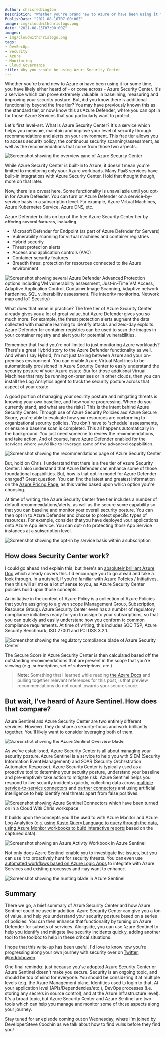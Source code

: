 ```yaml
---
Author: chrisreddington
Description: "Whether you're brand new to Azure or have been using it for some time, you have likely either heard of - or come across - Azure Security Center. It's a service which can prove extremely valuable in baselining, measuring and improving your security posture. But, did you know there is additional functionality beyond the free tier? You may have previously known this as the standard tier, or now know this as Azure Defender, where you can opt in for those Azure Services that you particularly want to protect."
PublishDate: "2021-08-16T07:00:00Z"
image: img/cloudwithchrislogo.png
date: "2021-08-16T07:00:00Z"
images:
- img/cloudwithchrislogo.png
tags:
- DevSecOps
- Security
- Azure
- Monitoring
- Cloud Governance
title: Why you should be using Azure Security Center
---
```

Whether you're brand new to Azure or have been using it for some time, you have likely either heard of - or come across - Azure Security Center. It's a service which can prove extremely valuable in baselining, measuring and improving your security posture. But, did you know there is additional functionality beyond the free tier? You may have previously known this as the standard tier, or now know this as Azure Defender, where you can opt in for those Azure Services that you particularly want to protect.

Let's first level-set. What is Azure Security Center? It's a service which helps you measure, maintain and improve your level of security through recommendations and alerts on your environment. This free tier allows you to access security policy, the continuous security scanning/assessment, as well as the recommendations that come from those two aspects.

![Screenshot showing the overview pane of Azure Security Center](/img/blog/azure-security-center-overview/azure-securitycenter-overview.png)

While Azure Security Center is built-in to Azure, it doesn't mean you're limited to monitoring only your Azure workloads. Many PaaS services have built-in integrations with Azure Security Center. Hold that thought though, more on that later.

Now, there is a caveat here. Some functionality is unavailable until you opt-in for Azure Defender. You can turn on Azure Defender on a service-by-service basis in a subscription level. For example, Azure Virtual Machines, Azure Kubernetes Service, Azure DNS, etc.

Azure Defender builds on top of the free Azure Security Center tier by offering several features, including -

* Microsoft Defender for Endpoint (as part of Azure Defender for Servers)
* Vulnerability scanning for virtual machines and container registries
* Hybrid security
* Threat protection alerts
* Access and application controls (AAC)
* Container security features
* Breadth threat protection for resources connected to the Azure environment

![Screenshot showing several Azure Defender Advanced Protection options including VM vulnerability assessment, Just-in-Time VM Access, Adaptive Application Control, Container Image Scanning, Adaptive network hardening, SQL vulnerability assessment, File integrity monitoring, Network map and IoT Security)](/img/blog/azure-security-center-overview/azure-defender-upgrades.png)

What does that mean in practice? The free tier of Azure Security Center already gives you a lot of great value, but Azure Defender gives you so much more. For example, the threat protection alerts augment the data collected with machine learning to identify attacks and zero-day exploits. Azure Defender for container registries can be used to scan the images in your container registry and alert you for potential vulnerabilities.

Remember that I said you're not limited to just monitoring Azure workloads? There's a great Hybrid story to the Azure Defender functionality as well. And when I say Hybrid, I'm not just talking between Azure and your on-premises environment. You can enable Azure Virtual Machines to be automatically provisioned in Azure Security Center to easily understand the security posture of your Azure estate. But for those additional Virtual Machines that may be running on-premises or in other clouds, then you can install the Log Analytics agent to track the security posture across that aspect of your estate.

A good portion of managing your security posture and mitigating threats is knowing your own baseline, and how you're progressing. Where do you currently stand, and what are the risks? This is the intent behind Azure Security Center. Through use of Azure Security Policies and Azure Secure Score, you're able to evaluate how your resources are conforming to organizational security policies. You don't have to 'schedule' assessments, or ensure a baseline scan is completed. This all happens automatically in the background. You just need someone to review the recommendations, and take action. And of course, have Azure Defender enabled for the services where you'd like to leverage some of the advanced capabilities.

![Screenshot showing the recommendations page of Azure Security Center](/img/blog/azure-security-center-overview/azure-securitycenter-baseline.png)

But, hold on Chris. I understand that there is a free tier of Azure Security Center. I also understand that Azure Defender can enhance some of those foundational capabilities. But, how is that opt-in model for Azure Defender charged? Great question. You can find the latest and greatest information on the [Azure Pricing Page](https://azure.microsoft.com/en-gb/pricing/details/azure-defender/), as this varies based upon which option you're choosing.

At time of writing, the Azure Security Center free tier includes a number of default recommendations/alerts, as well as the secure score capability so that you can baseline and monitor your overall security posture. You can then opt in to Azure Defender and choose to protect specific types of resources. For example, consider that you have deployed your applications onto Azure App Service. You can opt-in to protecting those App Service instances at a subscription level.

![Screenshot showing the opt-in by service basis within a subscription](/img/blog/azure-security-center-overview/azure-securitycenter-defenderplan.png)

## How does Security Center work?

I could go ahead and explain this, but there's an [absolutely brilliant Azure Doc](https://docs.microsoft.com/en-us/azure/security-center/security-policy-concept) which already covers this. I'd encourage you to go ahead and take a look through. In a nutshell, if you're familiar with Azure Policies / Initiatives, then this will all make a lot of sense to you, as Azure Security Center policies build upon those concepts.

An initiative in the context of Azure Policy is a collection of Azure Policies that you're assigning to a given scope (Management Group, Subscription, Resource Group). Azure Security Center even has a number of regulatory compliance initiatives ready for you to assign to your subscriptions, so that you can quickly and easily understand how you conform to common compliance requirements. At time of writing, this includes SOC TSP, Azure Security Benchmark, ISO 27001 and PCI DSS 3.2.1.

![Screenshot showing the regulatory compliance blade of Azure Security Center](/img/blog/azure-security-center-overview/azure-securitycenter-regulatory.png)

The Secure Score in Azure Security Center is then calculated based off the outstanding recommendations that are present in the scope that you're viewing (e.g. subscription, set of subscriptions, etc.)

> **Note:** Something that I learned while reading [the Azure Docs](https://docs.microsoft.com/en-us/azure/security-center/secure-score-security-controls#which-recommendations-are-included-in-the-secure-score-calculations) and pulling together relevant references for this post, is that preview recommendations do not count towards your secure score.

## But wait, I've heard of Azure Sentinel. How does that compare?

Azure Sentinel and Azure Security Center are two entirely different services. However, they do share a security-focus and work brilliantly together. You'll likely want to consider leveraging both of them.

![Screenshot showing the Azure Sentinel Overview blade](/img/blog/azure-security-center-overview/azure-sentinel-overview.png)

As we've established, Azure Security Center is all about managing your security posture. Azure Sentinel is a service to help you with SIEM (Security Information Event Management) and SOAR (Security Orchestration Automated Response). Azure Security Center is typically used as a proactive tool to determine your security posture, understand your baseline and pre-emptively take action to mitigate risk. Azure Sentinel helps you respond to live security incidents quickly, collecting data across [multiple service-to-service connectors](https://docs.microsoft.com/en-us/azure/sentinel/connect-data-sources) and [partner connectors](https://docs.microsoft.com/en-us/azure/sentinel/partner-data-connectors) and using artificial intelligence to help identify real threats apart from false positives.

![Screenshot showing Azure Sentinel Connectors which have been turned on in a Cloud With Chris workspace](/img/blog/azure-security-center-overview/azure-sentinel-connectors.png)

It builds upon the concepts you'll be used to with Azure Monitor and Azure Log Analytics (e.g. [using Kusto Query Language to query through the data](https://docs.microsoft.com/en-us/learn/paths/sc-200-utilize-kql-for-azure-sentinel/), [using Azure Monitor workbooks to build interactive reports](https://docs.microsoft.com/en-us/azure/sentinel/top-workbooks) based on the captured data).

![Screenshot showing an Azure Activity Workbook in Azure Sentinel](/img/blog/azure-security-center-overview/azure-sentinel-workbook.png)

Not only does Azure Sentinel enable you to investigate live issues, but you can use it to proactively hunt for security threats. You can even use [automated workflows based on Azure Logic Apps](https://docs.microsoft.com/en-us/azure/sentinel/tutorial-respond-threats-playbook) to integrate with Azure Services and existing processes and may want to enhance.


![Screenshot showing the hunting blade in Azure Sentinel](/img/blog/azure-security-center-overview/azure-sentinel-hunting.png)

## Summary

There we go, a brief summary of Azure Security Center and how Azure Sentinel could be used in addition. Azure Security Center can give you a ton of value, and help you understand your security posture based on a series of policies. You can then enhance that functionality by turning on Azure Defender for subsets of services. Alongside, you can use Azure Sentinel to help you identify and mitigate live security incidents quickly, adding another tool to the toolbox to help in these critical situations.

I hope that this write-up has been useful. I'd love to know how you're progressing along your own journey with security over on [Twitter, @reddobowen](https://twitter.com/reddobowen).

One final reminder, just because you've adopted Azure Security Center or Azure Sentinel doesn't make you secure. Security is an ongoing topic, and should be top of mind for everyone. You should be considering it at multiple levels (e.g. the Azure Management plane, Identities used to login to that, At your application level (APIs/Dependencies/etc.), DevOps processes (i.e. storing any secrets in source control), and at the Azure Infrastructure level). It's a broad topic, but Azure Security Center and Azure Sentinel are two tools which can help you manage and monitor some of those aspects along your journey.

Stay tuned for an episode coming out on Wednesday, where I'm joined by DeveloperSteve Coochin as we talk about how to find vulns before they find you!